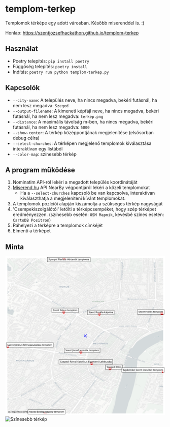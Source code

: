 # templom-terkep
Templomok térképe egy adott városban. Később miserenddel is. :)

Honlap: https://szentjozsefhackathon.github.io/templom-terkep

## Használat

- Poetry telepítés: `pip install poetry`
- Függőség telepítés: `poetry install`
- Indítás: `poetry run python templom-terkep.py`

## Kapcsolók

- `--city-name`: A település neve, ha nincs megadva, bekéri futásnál, ha nem lesz megadva: `Szeged`
- `--output-filename`: A kimeneti képfájl neve, ha nincs megadva, bekéri futásnál, ha nem lesz megadva: `terkep.png`
- `--distance`: A maximális távolság m-ben, ha nincs megadva, bekéri futásnál, ha nem lesz megadva: `5000`
- `--show-center`: A térkép középpontjának megjelenítése (elsősorban debug célra)
- `--select-churches`: A térképen megjelenő templomok kiválasztása interaktívan egy listából
- `--color-map`: színesebb térkép

## A program működése

1. Nominatim API-ról lekéri a megadott település koordinátáját
2. [Miserend.hu](miserend.hu) API NearBy végpontjáról lekéri a közeli templomokat
    - Ha a `--select-churches` kapcsoló be van kapcsolva, interaktívan kiválaszthatja a megjeleníteni kívánt templomokat.
3. A templomok pozíciói alapján kiszámolja a szükséges térkép nagyságát
4. 'Csempekiszolgálótól' letölti a térképcsempéket, hogy szép térképet eredményezzen. (színesebb esetén: `OSM Mapnik`, kevésbé színes esetén: `CartoDB Positron`)
5. Ráhelyezi a térképre a templomok címkéjét
6. Elmenti a térképet

## Minta
![Kevésbé színes térkép](terkep.png)
![Színesebb térkép](terkep_szines.png)

